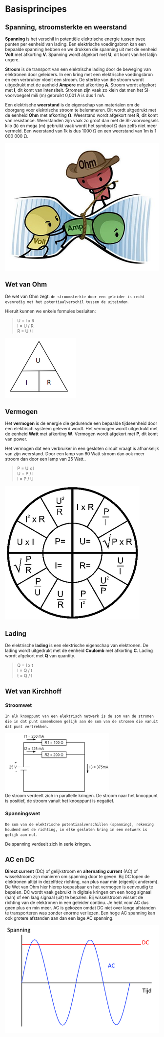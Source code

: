 # Basisprincipes
## Spanning, stroomsterkte en weerstand
**Spanning** is het verschil in potenti&euml;le elektrische energie tussen twee punten per eenheid van lading. Een elektrische voedingsbron kan een bepaalde spanning hebben en we drukken die spanning uit met de eenheid **Volt** met afkorting **V**. Spanning wordt afgekort met **U**, dit komt van het latijn urgere.  

**Stroom** is de transport van een elektrische lading door de beweging van elektronen door geleiders. In een kring met een elektrische voedingsbron en een verbruiker vloeit een stroom. De sterkte van die stroom wordt uitgedrukt met de aanheid **Amp&egrave;re** met afkorting **A**. Stroom wordt afgekort met **I**, dit komt van intensiteit. Stromen zijn vaak zo klein dat men het SI-voorvoegsel mili (m) gebruikt 0,001 A is dus 1 mA.  

Een elektrische **weerstand** is de eigenschap van materialen om de doorgang voor elektrische stroom te belemmeren. Dit wordt uitgedrukt met de eenheid **Ohm** met afkorting **&ohm;**. Weerstand wordt afgekort met **R**, dit komt van resistance. Weerstanden zijn vaak zo groot dan met de SI-voorvoegsels kilo (k) en mega (m) gebruikt vaak wordt het symbool &ohm; dan zelfs niet meer vermeld. Een weerstand van 1k is dus 1000 &ohm; en een weerstand van 1m is 1 000 000 &ohm;.  

![volt-ampere-ohm](./volt-ampere-ohm.jpg)

## Wet van Ohm
De wet van Ohm zegt: `de stroomsterkte door een geleider is recht evenredig met het potentiaalverschil tussen de uiteinden`.

Hieruit kunnen we enkele formules besluiten:  
> U = I x R  
> I = U / R  
> R = U / I

![wet-van-ohm](./wet-van-ohm.png)

## Vermogen
Het **vermogen** is de energie die gedurende een bepaalde tijdseenheid door een elektrisch systeem geleverd wordt. Het vermogen wordt uitgedrukt met de eenheid **Watt** met afkorting **W**. Vermogen wordt afgekort met **P**, dit komt van power.  

Het vermogen dat een verbruiker in een gesloten circuit vraagt is afhankelijk van zijn weerstand. Door een lamp van 60 Watt stroom dan ook meer stroom dan door een lamp van 25 Watt..  

> P = U x I  
> U = P / I  
> I = P / U  

![wet-van-ohm-vermogen](./wet-van-ohm-vermogen.png)

## Lading
De elektrische **lading** is een elektrische eigenschap van elektronen. De lading wordt uitgedrukt met de eenheid **Coulomb** met afkorting **C**. Lading wordt afgekort met **Q** van quantity.

> Q = I x t  
> I = Q / t  
> t = Q / I  

## Wet van Kirchhoff
### Stroomwet
`In elk knooppunt van een elektrisch netwerk is de som van de stromen die in dat punt samenkomen gelijk aan de som van de stromen die vanuit dat punt vertrekken.`  

![kirchoff1](./kirchhoff1.png)  
De stroom verdeelt zich in parallelle kringen. De stroom naar het knooppunt is positief, de stroom vanuit het knooppunt is negatief.

### Spanningswet
`De som van de elektrische potentiaalverschillen (spanning), rekening houdend met de richting, in elke gesloten kring in een netwerk is gelijk aan nul.`

De spanning verdeelt zich in serie kringen.

## AC en DC
**Direct current** (DC) of gelijkstroom en **alternating current** (AC) of wisselstroom zijn manieren om spanning door te geven. Bij DC lopen de elektronen altijd in dezelfdez richting, van plus naar min (eigenlijk anderom). De Wet van Ohm hier hierop toepasbaar en het vermogen is eenvoudig te bepalen. DC wordt vaak gebruikt in digitale kringen om een hoog signaal (aan) of een laag signaal (uit) te bepalen. Bij wisselstroom wisselt de richting van de elektronen in een geleider continu. Je hebt voor AC dus geen plus en min meer. AC is gekozen omdat DC niet over lange afstanden te transporteren was zonder enorme verliezen. Een hoge AC spanning kan ook grotere afstanden aan dan een lage AC spanning.

![ac-dc](ac-dc.png)

